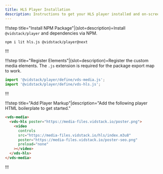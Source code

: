 ```yaml
---
title: HLS Player Installation
description: Instructions to get your HLS player installed and on-screen.
---
```


!!!step title="Install NPM Package"|(slot=description)=Install `@vidstack/player` and dependencies via NPM.

```bash copy
npm i lit hls.js @vidstack/player@next
```

!!!

!!!step title="Register Elements"|(slot=description)=Register the custom media elements. The `.js` extension is required for the package export map to work.

```js copy
import '@vidstack/player/define/vds-media.js';
import '@vidstack/player/define/vds-hls.js';
```

!!!

!!!step title="Add Player Markup"|description="Add the following player HTML boilerplate to get started."

```html copy
<vds-media>
  <vds-hls poster="https://media-files.vidstack.io/poster.png">
    <video
      controls
      src="https://media-files.vidstack.io/hls/index.m3u8"
      poster="https://media-files.vidstack.io/poster-seo.png"
      preload="none"
    ></video>
  </vds-hls>
</vds-media>
```

!!!
